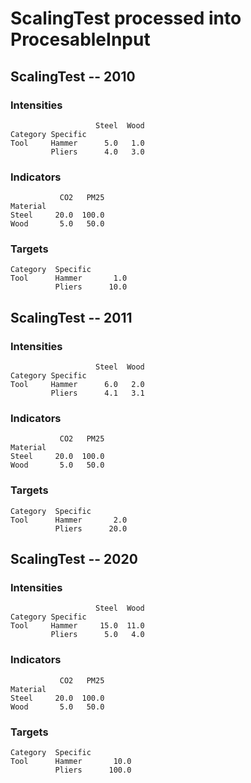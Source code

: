 # ScalingTest processed into ProcesableInput

## ScalingTest -- 2010
### Intensities
```
                   Steel  Wood
Category Specific             
Tool     Hammer      5.0   1.0
         Pliers      4.0   3.0
```

### Indicators
```
           CO2   PM25
Material             
Steel     20.0  100.0
Wood       5.0   50.0
```

### Targets
```
Category  Specific
Tool      Hammer       1.0
          Pliers      10.0
```

## ScalingTest -- 2011
### Intensities
```
                   Steel  Wood
Category Specific             
Tool     Hammer      6.0   2.0
         Pliers      4.1   3.1
```

### Indicators
```
           CO2   PM25
Material             
Steel     20.0  100.0
Wood       5.0   50.0
```

### Targets
```
Category  Specific
Tool      Hammer       2.0
          Pliers      20.0
```

## ScalingTest -- 2020
### Intensities
```
                   Steel  Wood
Category Specific             
Tool     Hammer     15.0  11.0
         Pliers      5.0   4.0
```

### Indicators
```
           CO2   PM25
Material             
Steel     20.0  100.0
Wood       5.0   50.0
```

### Targets
```
Category  Specific
Tool      Hammer       10.0
          Pliers      100.0
```
